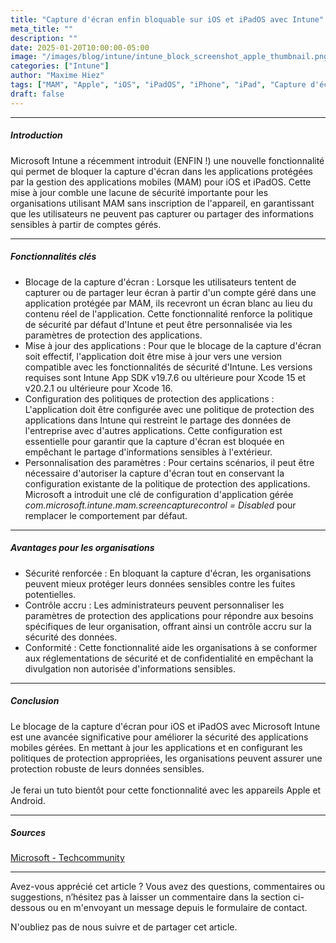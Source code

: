 ```yaml
---
title: "Capture d'écran enfin bloquable sur iOS et iPadOS avec Intune"
meta_title: ""
description: ""
date: 2025-01-20T10:00:00-05:00
image: "/images/blog/intune/intune_block_screenshot_apple_thumbnail.png"
categories: ["Intune"]
author: "Maxime Hiez"
tags: ["MAM", "Apple", "iOS", "iPadOS", "iPhone", "iPad", "Capture d'écran"]
draft: false
---
```

---

##### Introduction
Microsoft Intune a récemment introduit (ENFIN !) une nouvelle fonctionnalité qui permet de bloquer la capture d'écran dans les applications protégées par la gestion des applications mobiles (MAM) pour iOS et iPadOS. Cette mise à jour comble une lacune de sécurité importante pour les organisations utilisant MAM sans inscription de l'appareil, en garantissant que les utilisateurs ne peuvent pas capturer ou partager des informations sensibles à partir de comptes gérés.

---

##### Fonctionnalités clés
- Blocage de la capture d'écran : Lorsque les utilisateurs tentent de capturer ou de partager leur écran à partir d'un compte géré dans une application protégée par MAM, ils recevront un écran blanc au lieu du contenu réel de l'application. Cette fonctionnalité renforce la politique de sécurité par défaut d'Intune et peut être personnalisée via les paramètres de protection des applications.
- Mise à jour des applications : Pour que le blocage de la capture d'écran soit effectif, l'application doit être mise à jour vers une version compatible avec les fonctionnalités de sécurité d'Intune. Les versions requises sont Intune App SDK v19.7.6 ou ultérieure pour Xcode 15 et v20.2.1 ou ultérieure pour Xcode 16.
- Configuration des politiques de protection des applications : L'application doit être configurée avec une politique de protection des applications dans Intune qui restreint le partage des données de l'entreprise avec d'autres applications. Cette configuration est essentielle pour garantir que la capture d'écran est bloquée en empêchant le partage d'informations sensibles à l'extérieur.
- Personnalisation des paramètres : Pour certains scénarios, il peut être nécessaire d'autoriser la capture d'écran tout en conservant la configuration existante de la politique de protection des applications. Microsoft a introduit une clé de configuration d'application gérée *com.microsoft.intune.mam.screencapturecontrol = Disabled* pour remplacer le comportement par défaut.

---

##### Avantages pour les organisations
- Sécurité renforcée : En bloquant la capture d'écran, les organisations peuvent mieux protéger leurs données sensibles contre les fuites potentielles.
- Contrôle accru : Les administrateurs peuvent personnaliser les paramètres de protection des applications pour répondre aux besoins spécifiques de leur organisation, offrant ainsi un contrôle accru sur la sécurité des données.
- Conformité : Cette fonctionnalité aide les organisations à se conformer aux réglementations de sécurité et de confidentialité en empêchant la divulgation non autorisée d'informations sensibles.

---

##### Conclusion
Le blocage de la capture d'écran pour iOS et iPadOS avec Microsoft Intune est une avancée significative pour améliorer la sécurité des applications mobiles gérées. En mettant à jour les applications et en configurant les politiques de protection appropriées, les organisations peuvent assurer une protection robuste de leurs données sensibles.
<br/><br/>
Je ferai un tuto bientôt pour cette fonctionnalité avec les appareils Apple et Android.

---

##### Sources
[Microsoft - Techcommunity](https://techcommunity.microsoft.com/blog/IntuneCustomerSuccess/new-block-screen-capture-for-iosipados-mam-protected-apps/4366312)

---


Avez-vous apprécié cet article ? Vous avez des questions, commentaires ou suggestions, n’hésitez pas à laisser un commentaire dans la section ci-dessous ou en m'envoyant un message depuis le formulaire de contact.

N'oubliez pas de nous suivre et de partager cet article.